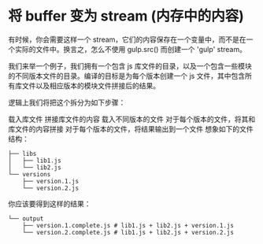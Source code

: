 # 将 buffer 变为 stream (内存中的内容)

有时候，你会需要这样一个 stream，它们的内容保存在一个变量中，而不是在一个实际的文件中。换言之，怎么不使用 gulp.src() 而创建一个 'gulp' stream。

我们来举一个例子，我们拥有一个包含 js 库文件的目录，以及一个包含一些模块的不同版本文件的目录。编译的目标是为每个版本创建一个 js 文件，其中包含所有库文件以及相应版本的模块文件拼接后的结果。

逻辑上我们将把这个拆分为如下步骤：

载入库文件
拼接库文件的内容
载入不同版本的文件
对于每个版本的文件，将其和库文件的内容拼接
对于每个版本的文件，将结果输出到一个文件
想象如下的文件结构：

```
├── libs
│   ├── lib1.js
│   └── lib2.js
└── versions
    ├── version.1.js
    └── version.2.js
```

你应该要得到这样的结果：

```
└── output
    ├── version.1.complete.js # lib1.js + lib2.js + version.1.js
    └── version.2.complete.js # lib1.js + lib2.js + version.2.js
```